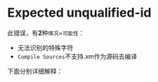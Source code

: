 # Expected unqualified-id

此错误，有**2**种`情况`=`可能性`：

* 无法识别的特殊字符
* `Compile Sources`不支持.xm作为源码去编译

下面分别详细解释：
